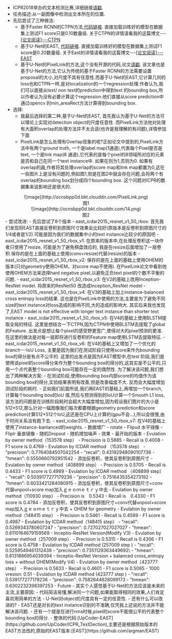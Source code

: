 - ICPR2018举办的文本检测比赛,详细链接[请戳](https://tianchi.aliyun.com/competition/introduction.htm?spm=5176.100066.0.0.6acdd780TvrRix&raceId=231651).
- 任务描述:从一副图像中检测出文本所在的位置.
- 先后尝试了三种做法:
	- 基于Faster RCNN的CTPN方法,[代码链接](https://github.com/eragonruan/text-detection-ctpn). 直接加载训练好的模型在数据集上测试F1 score只是0.10数量级. 关于CTPN的详情请看我的这篇博文---[\[论文阅读\]---CTPN](https://blog.csdn.net/liangdong2014/article/details/79690118)
	- 基于U-Net的EAST, [代码链接](https://github.com/argman/EAST). 直接加载训练好的模型在数据集上测试F1 score是0.20数量级. 关于East的详情请看我的这篇博文---[\[论文阅读\]---EAST](https://blog.csdn.net/liangdong2014/article/details/79857061)
	- 基于U-Net的PixelLink的方法,这个没有开源的代码,论文[请戳](https://arxiv.org/pdf/1801.01315.pdf). 该文章也是基于U-Net的方法,它认为传统的基于Faster RCNN的方法需要设置proposal的大小,对尺度不具有任意性.而基于U-Net的EAST,它计算几何的loss也和CTPN一样,是对localization的一个regression处理.作者认为,我们可以直接从text/ non text的prediction中得到text 的bounding box,所以作者认为没有必要计算这个regression.他们直接从score prediction中通过opencv 的min_areaRect方法计算得到bounding box.
- 选择:
	- 我最后选择的第二种,基于U-Net的EAST, 首先我认为基于U-Net的方法可以理论上实现对detection object的尺度任意性. 而PixelLink方法他对处理有大面积overlap的处理方法并不太合适(也许是我理解的有问题),详情参加下面
	- PixelLink是怎么处理有Overlap现象的呢?正如论文中提到的,PixelLink方法中有两个ground truth, 一个是label map(1通道),代表每个Pixel是否是text, 一个是link map(8 通道),它代表的是每个pixel的8领域所对应的元素是否和自己在同一个text instance中. 如果在则为1,否则为0. 如果有overlap的画,作者将其处理overlap的score map和link map都置为0,这在一些图片上是没有问题的,例如图1,但是在图2中就会存在问题,会将两个有overlap的bounding box划分成四个bounding box. 这个问题对ICPR的数据集来说影响还是很大的.
<center>![image](http://ocnsbpp0d.bkt.clouddn.com/PixelLink.png)</center>
<center>图1</center>
<center>![image](http://ocnsbpp0d.bkt.clouddn.com/14.png)</center>
<center>图2</center>
- 尝试改进:
	- 先后尝试了8个版本
	- east_icdar2015_resnet_v1_50_rbox: 首先我们发现将EAST直接反卷积到原图尺寸效果会比较好(原版本是反卷积到原图尺寸的1/4或者是1/2).可能是因为我们的数据集中小的text instance比较少的原因吧
	- east_icdar2015_resnet_v1_50_rbox_v1: 在原来的版本中,在处理反卷积这一块作者只使用了resize, 可能是为了避免棋盘效应的, 我是在resize后面增加了一层卷积.保存的是在上面的基础上使用(conv+resize)代替(resize)的版本
	- east_icdar2015_resnet_v1_50_rbox_v2: 保存的是在上面的基础上使用OHEM的版本(只对geometry使用OHEM，对score map不使用). 在PixelLink论文中看到他使用OHEM方法来选择hard negative pixel,以避免正负text pixel的个数不平衡的问题.
	- east_icdar2015_resnet_v1_50_rbox_v3: 在V2的基础上改用Inception-ResNet model. 将原来的ResNet50 改造成Inception_ResNet model
	- east_icdar2015_resnet_v1_50_rbox_v4: 在V3的基础上加上instance-balanced cross entropy loss的结果. 这也是在PixelLink中使用的方法,主要是为了避免不同size的text instance对loss造成的影响不同,大的造成的影响大. 其实后来我也发现了,EAST model is not effective with longer text instance than shorter text instance
	- east_icdar2015_resnet_v1_50_rbox_v5: 在V4的基础上使用BLSTM提取全局的特征. 这里是想结合一下CTPN,因为CTPN中使用BLSTM去提取了global的Feature. 出发点是想让每个pixel的感受野更宽广,使得对大的pixel预测的更准. 在这里的做法是对每一层即将进行反卷积的Feature map使用LSTM去提取特征.
	- east_icdar2015_resnet_v1_50_rbox_v6: 在V4的基础上又增加了一个优化的branch---IoU Loss, 主要是因为我们在测试阶段只使用score来作为bounding box的得分是有点不公平的. 这里的出发点是因为EAST模型中,在test 阶段,我们是使用该pixel的score得分来作为整个bounding box的得分的,这其实是不公平的,只用一个点代表整个bounding box可能存在一定的偶然性. 为了解决该问题,我们想出了两种解决方案:
		- 在测试阶段,使用bounding box内部score的均值作为该bounding box的得分,实验结果表明有改善,但是改善幅度不大. 反而会大幅度增加测试阶段的耗时.
		- 正如我们前面所说,我们再EAST的基础上,再增加一个branch,计算每个bounding box的IoU 值,然后与预测得到的IoU计算一个Smooth L1 loss,该方法的问题是在训练阶段耗时会超大大幅度增加,因为假设我们图片的大小是512*512,那么针对一幅图像我们每次都要根据geometry prediction和score prediction计算512*512个IoU,这还是在CPU上计算的(gpu不会...),所以会很慢,由于时间关系没有跑下去.
	- east_icdar2015_resnet_v1_50_rbox_v7: 在V4的基础上使用了instance-banlanced的weights.
- 数据增广
	- rotate
	- Flipud 水平镜像
	- Fliplr 垂直镜像
	- 随机Dropout
	- 随机增加噪声
- 效果
	- 最开始的版本
	    - Evulation by owner method（153578 step）
	        - Precision is 0.5885
	        - Recall is 0.4008
	        - F1 score is 0.4769
	    - Evulation by ICDAR method （153578 step）
	        - "precision": 0.7764084507042254
	        - "recall": 0.43192948090107736
	        - "hmean": 0.5550660792951542
	- 添加反卷积，使其反卷积到原图尺寸
	    - Evulation by owner method（408899 step）
	        - Precision is 0.5705
	        - Recall is 0.4433
	        - F1 score is 0.4989
	    - Evulation by ICDAR method （408899 step）
	        - "recall": 0.5039177277179236
	        - "precision": 0.7516435354273192
	        - "hmean": 0.6033421284080915
	- 添加反卷积，使其反卷积到原图尺寸+conv代替unpool+score map加入ｇｅｏｍｅｔｒｙ中去
	    - Evulation by owner method（110930 step）
	        - Precision is　0.5343
	        - Recall is　0.4330
	        - F1 score is 0.4784
	- 添加反卷积，使其反卷积到原图尺寸+conv代替unpool+score map加入ｇｅｏｍｅｔｒｙ中去 + OHEM for geometry
	    - Evulation by owner method（148415 step）
	        - Precision is 0.5461
	        - Recall is 0.4589
	        - F1 score is 0.4987
	    - Evulation by ICDAR method（148415 step）
	        - "recall": 0.5269343780607247
	        - "precision": 0.727027027027027
	        - "hmean": 0.6110164679159569
	- Inceptio-ResNet Version(Modify V3)
	    - Evulation by owner method（257009 step）
	        - Precision is 0.5315
	        - Recall is 0.4306
	        - F1 score is 0.4758
	    - Evulation by ICDAR method (257009 step )
	        - "recall": 0.5259549461312438
	        - "precision": 0.7351129363449692\
	        - "hmean": 0.6131886954039394
	- Inceptio-ResNet Version + balanced cross_entropy loss + without OHEM(Modify V4)
	    - Evulation by owner method（423777 step）
	        - Precision is 0.5633
	        - Recall is 0.4601
	        - F1 score is 0.5065
	        - 1000 vresion: 0.51
	    - Evulation by ICDAR method (423777 step )
	        - "recall": 0.539177277179236
	        - "precision": 0.7582644628099173
	        - "hmean": 0.6302232398397253
- Future
	- 其实个人感觉基于U-Net的方法应该是未来的主流,主要原因:
		- 代码简洁易懂,解决同一个问题,如果能取得相同的效果,人们肯定喜欢用简单的方法
		- U-Net对object的尺度具有一定的任意性.
	- 还有什么可以改进的?
		- EAST还是对长的text instance识别的不准确,仅凭我上述说的方法并不能解决该问题.
		- 还有一个就是在进行nms时候,pixel的score不能很公平的代表整个bounding box的得分.
- 整体的代码:[UpCoder-EAST](https://github.com/UpCoder/ICPR_TextDection),主要还是根据原始版本的EAST方法改的,原始的EAST版本:[EAST](https://github.com/argman/EAST)
